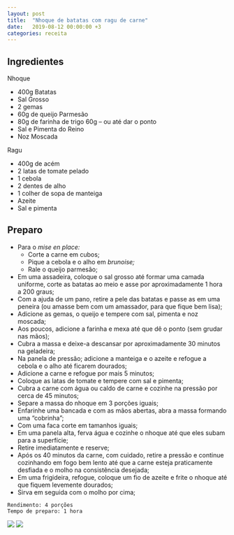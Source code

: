 ```yaml
---
layout: post
title:  "Nhoque de batatas com ragu de carne"
date:   2019-08-12 00:00:00 +3
categories: receita
---
```


## Ingredientes

Nhoque

- 400g Batatas
- Sal Grosso
- 2 gemas
- 60g de queijo Parmesão
- 80g de farinha de trigo 60g – ou até dar o ponto
- Sal e Pimenta do Reino
- Noz Moscada

Ragu

- 400g de acém
- 2 latas de tomate pelado
- 1 cebola
- 2 dentes de alho
- 1 colher de sopa de manteiga
- Azeite
- Sal e pimenta

## Preparo

- Para o *mise en place:*
    - Corte a carne em cubos;
    - Pique a cebola e o alho em *brunoise;*
    - Rale o queijo parmesão;
- Em uma assadeira, coloque o sal grosso até formar uma camada uniforme, corte as batatas ao meio e asse por aproximadamente 1 hora a 200 graus;
- Com a ajuda de um pano, retire a pele das batatas e passe as em uma peneira (ou amasse bem com um amassador, para que fique bem lisa);
- Adicione as gemas, o queijo e tempere com sal, pimenta e noz moscada;
- Aos poucos, adicione a farinha e mexa até que dê o ponto (sem grudar nas mãos);
- Cubra a massa e deixe-a descansar por aproximadamente 30 minutos na geladeira;
- Na panela de pressão; adicione a manteiga e o azeite e refogue a cebola e o alho até ficarem dourados;
- Adicione a carne e refogue por mais 5 minutos;
- Coloque as latas de tomate e tempere com sal e pimenta;
- Cubra a carne com água ou caldo de carne e cozinhe na pressão por cerca de 45 minutos;
- Separe a massa do nhoque em 3 porções iguais;
- Enfarinhe uma bancada e com as mãos abertas, abra a massa formando uma “cobrinha”;
- Com uma faca corte em tamanhos iguais;
- Em uma panela alta, ferva água e cozinhe o nhoque até que eles subam para a superfície;
- Retire imediatamente e reserve;
- Após os 40 minutos da carne, com cuidado, retire a pressão e continue cozinhando em fogo bem lento até que a carne esteja praticamente desfiada e o molho na consistência desejada;
- Em uma frigideira, refogue, coloque um fio de azeite e frite o nhoque até que fiquem levemente dourados;
- Sirva em seguida com o molho por cima;

```
Rendimento: 4 porções
Tempo de preparo: 1 hora
```

![](/blogmangiare/assets/images/19_01.jpg)
![](/blogmangiare/assets/images/19_02.jpg)
